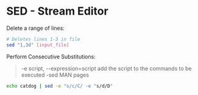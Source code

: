 # SED - Stream Editor

Delete a range of lines:
```bash
# Deletes lines 1-3 in file
sed "1,3d" [input_file]
```

Perform Consecutive Substitutions:
> -e script, --expression=script
>   add the script to the commands to be executed
-sed MAN pages
```bash
echo catdog | sed -e "s/c/C/ -e "s/d/D"
```
